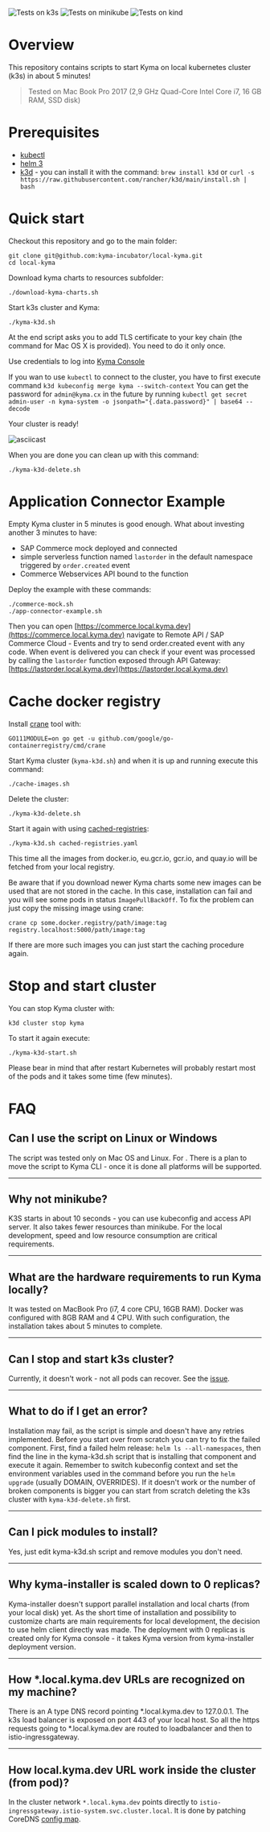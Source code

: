 ![Tests on k3s](https://github.com/kyma-incubator/local-kyma-k3d/workflows/Tests%20on%20k3s/badge.svg) ![Tests on minikube](https://github.com/kyma-incubator/local-kyma-k3d/workflows/Tests%20on%20minikube/badge.svg) ![Tests on kind](https://github.com/kyma-incubator/local-kyma-k3d/workflows/Tests%20on%20kind/badge.svg)

# Overview
This repository contains scripts to start Kyma on local kubernetes cluster (k3s) in about 5 minutes! 

> Tested on Mac Book Pro 2017 (2,9 GHz Quad-Core Intel Core i7, 16 GB RAM, SSD disk)

# Prerequisites
- [kubectl](https://kubernetes.io/docs/tasks/tools/install-kubectl/)
- [helm 3](https://helm.sh/docs/intro/quickstart/#install-helm)
- [k3d](https://github.com/rancher/k3d) - you can install it with the command: `brew install k3d` or `curl -s https://raw.githubusercontent.com/rancher/k3d/main/install.sh | bash`

# Quick start

Checkout this repository and go to the main folder:
```
git clone git@github.com:kyma-incubator/local-kyma.git
cd local-kyma
```

Download kyma charts to resources subfolder:
```
./download-kyma-charts.sh
```

Start k3s cluster and Kyma:
```
./kyma-k3d.sh
```

At the end script asks you to add TLS certificate to your key chain (the command for Mac OS X is provided). You need to do it only once.

Use credentials to log into [Kyma Console](https://console.local.kyma.dev)

If you wan to use `kubectl` to connect to the cluster, you have to first execute command `k3d kubeconfig merge kyma --switch-context`
You can get the password for `admin@kyma.cx` in the future by running `kubectl get secret admin-user -n kyma-system -o jsonpath="{.data.password}" | base64 --decode`

Your cluster is ready!

![asciicast](local-kyma-k3d.gif)

When you are done you can clean up with this command:

```
./kyma-k3d-delete.sh
```

# Application Connector Example

Empty Kyma cluster in 5 minutes is good enough. What about investing another 3 minutes to have:
- SAP Commerce mock deployed and connected
- simple serverless function named `lastorder` in the default namespace triggered by `order.created` event
- Commerce Webservices API bound to the function

Deploy the example with these commands:
```
./commerce-mock.sh
./app-connector-example.sh
```

Then you can open [https://commerce.local.kyma.dev](https://commerce.local.kyma.dev) navigate to Remote API / SAP Commerce Cloud - Events and try to send order.created event with any code.
When event is delivered you can check if your event was processed by calling the `lastorder` function exposed through API Gateway: [https://lastorder.local.kyma.dev](https://lastorder.local.kyma.dev)

# Cache docker registry

Install [crane](https://github.com/google/go-containerregistry/tree/master/cmd/crane) tool with:
```
GO111MODULE=on go get -u github.com/google/go-containerregistry/cmd/crane
```

Start Kyma cluster (`kyma-k3d.sh`) and when it is up and running execute this command:
```
./cache-images.sh
```

Delete the cluster:
```
./kyma-k3d-delete.sh
```

Start it again with using [cached-registries](cached-registries.yaml):
```
./kyma-k3d.sh cached-registries.yaml
```

This time all the images from docker.io, eu.gcr.io, gcr.io, and quay.io will be fetched from your local registry.

Be aware that if you download newer Kyma charts some new images can be used that are not stored in the cache. In this case, installation can fail and you will see some pods in status `ImagePullBackOff`. To fix the problem can just copy the missing image using crane:
```
crane cp some.docker.registry/path/image:tag registry.localhost:5000/path/image:tag
```
If there are more such images you can just start the caching procedure again.

# Stop and start cluster

You can stop Kyma cluster with:
```
k3d cluster stop kyma
```
To start it again execute:
```
./kyma-k3d-start.sh
```
Please bear in mind that after restart Kubernetes will probably restart most of the pods and it takes some time (few minutes).

# FAQ

## Can I use the script on Linux or Windows

The script was tested only on Mac OS and Linux. For . There is a plan to move the script to Kyma CLI - once it is done all platforms will be supported.

---
## Why not minikube?

K3S starts in about 10 seconds - you can use kubeconfig and access API server. It also takes fewer resources than minikube. For the local development, speed and low resource consumption are critical requirements.

---
## What are the hardware requirements to run Kyma locally?

It was tested on MacBook Pro (i7, 4 core CPU, 16GB RAM). Docker was configured with 8GB RAM and 4 CPU. With such configuration, the installation takes about 5 minutes to complete.

---
## Can I stop and start k3s cluster?

Currently, it doesn't work - not all pods can recover. See the [issue](https://github.com/kyma-incubator/local-kyma-k3d/issues/3). 

---
## What to do if I get an error?

Installation may fail, as the script is simple and doesn't have any retries implemented. Before you start over from scratch you can try to fix the failed component. First, find a failed helm release: `helm ls --all-namespaces`, then find the line in the kyma-k3d.sh script that is installing that component and execute it again. Remember to switch kubeconfig context and set the environment variables used in the command before you run the `helm upgrade` (usually DOMAIN, OVERRIDES). If it doesn't work or the number of broken components is bigger you can start from scratch deleting the k3s cluster with `kyma-k3d-delete.sh` first.

---
## Can I pick modules to install?

Yes, just edit kyma-k3d.sh script and remove modules you don't need. 

---
## Why kyma-installer is scaled down to 0 replicas?

Kyma-installer doesn't support parallel installation and local charts (from your local disk) yet. As the short time of installation and possibility to customize charts are main requirements for local development, the decision to use helm client directly was made. The deployment with 0 replicas is created only for Kyma console - it takes Kyma version from kyma-installer deployment version.

---
## How *.local.kyma.dev URLs are recognized on my machine?

There is an A type DNS record pointing *.local.kyma.dev to 127.0.0.1. The k3s load balancer is exposed on port 443 of your local host. So all the https requests going to *.local.kyma.dev are routed to loadbalancer and then to istio-ingressgateway.

---
## How local.kyma.dev URL work inside the cluster (from pod)?

In the cluster network `*.local.kyma.dev` points directly to `istio-ingressgateway.istio-system.svc.cluster.local`. It is done by patching CoreDNS [config map](coredns-patch.tpl).

